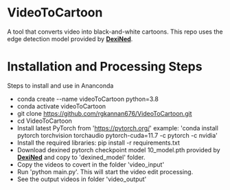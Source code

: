 # VideoToCartoon

A tool that converts video into black-and-white cartoons. This repo uses the edge detection model provided by **[DexiNed](https://github.com/xavysp/DexiNed)**. 


# Installation and Processing Steps

Steps to install and use in Ananconda
- conda create --name videoToCartoon python=3.8
- conda activate videoToCartoon
- git clone https://github.com/rgkannan676/VideoToCartoon.git
- cd VideoToCartoon
- Install latest PyTorch from 'https://pytorch.org/' example: 'conda install pytorch torchvision torchaudio pytorch-cuda=11.7 -c pytorch -c nvidia'
- Install the required libraries: pip install -r requirements.txt
- Download dexined pytorch checkpoint model 10_model.pth provided by **[DexiNed](https://github.com/xavysp/DexiNed)**  and copy to 'dexined_model' folder. 
- Copy the videos to covert in the folder 'video_input'
- Run 'python main.py'. This will start the video edit processing.
- See the output videos in folder 'video_output'
